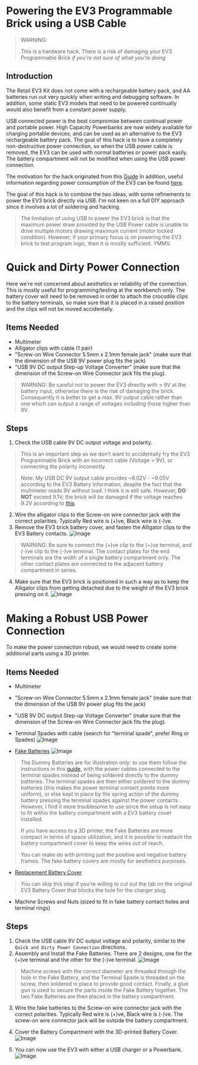 # Powering the EV3 Programmable Brick using a USB Cable

>WARNING:
>
>This is a hardware hack. There is a risk of damaging your EV3 Programmable Brick *if you're not sure of what you're doing*


## Introduction

The Retail EV3 Kit does not come with a rechargeable battery pack, and AA batteries run out very quickly when writing and debugging software.
In addition, some static EV3 models that need to be powered continually would also benefit from a constant power supply.

USB connected power is the best compromise between continual power and portable power. High Capacity Powerbanks are now widely available for charging portable devices, and can be used as an alternative to the EV3 rechargeable battery pack. The goal of this hack is to have a completely non-destructive power connection, so when the USB power cable is removed, the EV3 can be used with normal batteries or power pack easily. The battery compartment will not be modified when using the USB power connection.

The motivation for the hack originated from this [Guide](http://www.mindstormsrobots.com/lego-mindstorms/powering-the-lego-mindstorms-brick-from-a-9v-plugpack/)
In addition, useful information regarding power consumption of the EV3 can be found [here](http://fettricks.blogspot.my/2017/02/building-usb-charger-cable-for-your-fll.html).

The goal of this hack is to combine the two ideas, with some refinements to power the EV3 brick directly via USB. I'm not keen on a full DIY approach since it involves a lot of soldering and hacking.

>The limitation of using USB to power the EV3 brick is that the maximum power draw provided by the USB Power cable is unable to drive multiple motors drawing maximum current (motor locked condition). However, if your primary focus is on powering the EV3 brick to test program logic, then it is mostly sufficient. YMMV.



# Quick and Dirty Power Connection

Here we're not concerned about aesthetics or reliability of the connection. This is mostly useful for programming/testing at the workbench only. The battery cover will need to be removed in order to attach the crocodile clips to the battery terminals, so make sure that it is placed in a raised position and the clips will not be moved accidentally.

## Items Needed

- Multimeter
- Alligator clips with cable (1 pair)
- "Screw-on Wire Connector 5.5mm x 2.1mm female jack" (make sure that the dimension of the USB 9V power plug fits the jack)
- "USB 9V DC output Step-up Voltage Converter" (make sure that the dimension of the Screw-on Wire Connector jack fits the plug).

>WARNING: Be careful not to power the EV3 directly with > 9V at the battery input, otherwise there is the risk of damaging the brick. Consequently it is better to get a max. 9V output cable rather than one which can output a range of voltages including those higher than 9V.


## Steps

1. Check the USB cable 9V DC output voltage and polarity.
> This is an important step as we don't want to accidentally fry the EV3 Programmable Brick with an incorrect cable (Voltage > 9V), or connecting the polarity incorrectly.
>
> Note: My USB DC 9V output cable provides ~9.02V - ~9.05V according to the EV3 Battery Information, despite the fact that the multimeter reads 9V without load. I think it is still safe. However, **DO NOT** exceed 9.1V; the brick will be damaged if the voltage reaches 9.2V according to [this](http://www.mindstormsrobots.com/lego-mindstorms/powering-the-lego-mindstorms-brick-from-a-9v-plugpack/).
2. Wire the alligator clips to the Screw-on wire connector jack with the correct polarities. Typically Red wire is (+)ve, Black wire is (-)ve.
3. Remove the EV3 brick battery cover, and fasten the Alligator clips to the EV3 Battery contacts.
![Image](../../images/pics/Battery-Contacts.jpg)
> WARNING: Be sure to connect the (+)ve clip to the (+)ve terminal, and (-)ve clip to the (-)ve terminal. The contact plates for the end terminals are the width of a single battery compartment only. The other contact plates are connected to the adjacent battery compartment in series.
4. Make sure that the EV3 brick is positioned in such a way as to keep the Alligator clips from getting detached due to the weight of the EV3 brick pressing on it.
![Image](../../images/pics/EV3-Support.jpg)


# Making a Robust USB Power Connection

To make the power connection robust, we would need to create some additional parts using a 3D printer.

## Items Needed

- Multimeter
- "Screw-on Wire Connector 5.5mm x 2.1mm female jack" (make sure that the dimension of the USB 9V power plug fits the jack)
- "USB 9V DC output Step-up Voltage Converter" (make sure that the dimension of the Screw-on Wire Connector jack fits the plug).
- Terminal Spades with cable (search for "terminal spade", prefer Ring or Spades)
![Image](../../images/pics/USB-Power-Connector-Parts.jpg)

- [Fake Batteries](https://www.thingiverse.com/thing:122810)
![Image](../../images/pics/Dummy-Cells.jpg)
> The Dummy Batteries are for illustration only: to use them follow the instructions in this [guide](http://www.mindstormsrobots.com/lego-mindstorms/powering-the-lego-mindstorms-brick-from-a-9v-plugpack/), with the power cables connected to the terminal spades instead of being soldered directly to the dummy batteries. The terminal spades are then either soldered to the dummy batteries (this makes the power terminal contact points more uniform), or else kept in place by the spring action of the dummy battery pressing the terminal spades against the power contacts . However, I find it more troublesome to use since the setup is not easy to fit within the battery compartment with a EV3 battery cover installed. 
>
> If you have access to a 3D printer, the Fake Batteries are more compact in terms of space utilization, and it is possible to reattach the battery compartment cover to keep the wires out of reach.
>
> You can make do with printing just the positive and negative battery frames. The fake battery covers are mostly for aesthetics purposes.

- [Replacement Battery Cover](https://www.thingiverse.com/thing:1799267)
> You can skip this step if you're willing to cut out the tab on the original EV3 Battery Cover that blocks the hole for the charger plug.
- Machine Screws and Nuts (sized to fit in fake battery contact holes and terminal rings)

## Steps
1. Check the USB cable 9V DC output voltage and polarity, similar to the `Quick and Dirty Power Connection` directions.
2. Assembly and Install the Fake Batteries. There are 2 designs, one for the (+)ve terminal and the other for the (-)ve terminal.
![Image](../../images/pics/USB-Power-Terminals.jpg)

> Machine screws with the correct diameter are threaded through the hole in the Fake Battery, and the Terminal Spade is threaded on the screw, then soldered in place to provide good contact. Finally, a glue gun is used to secure the parts inside the Fake Battery together. The two Fake Batteries are then placed in the battery compartment.

3. Wire the fake batteries to the Screw-on wire connector jack with the correct polarities. Typically Red wire is (+)ve, Black wire is (-)ve. The screw-on wire connector jack will be outside the battery compartment.

4. Cover the Battery Compartment with the 3D-printed Battery Cover.
![Image](../../images/pics/EV3-Printed-Battery-Cover.jpg)

5. You can now use the EV3 with either a USB charger or a Powerbank.
![Image](../../images/pics/USB-Powerbank.jpg)

